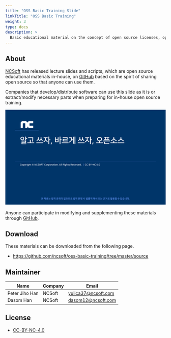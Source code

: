 ```yaml
---
title: "OSS Basic Training Slide"
linkTitle: "OSS Basic Training"
weight: 3
type: docs
description: >
  Basic educational material on the concept of open source licenses, open source compliance procedures (Korean)
---
```


## About

[NCSoft](https://global.ncsoft.com/) has released lecture slides and scripts, which are open source educational materials in-house, on [GitHub](https://github.com/ncsoft/oss-basic-training) based on the spirit of sharing open source so that anyone can use them.

Companies that develop/distribute software can use this slide as it is or extract/modify necessary parts when preparing for in-house open source training.

![cover](cover.png)

Anyone can participate in modifying and supplementing these materials through [GitHub](https://github.com/ncsoft/oss-basic-training).

## Download

These materials can be downloaded from the following page.

* https://github.com/ncsoft/oss-basic-training/tree/master/source


## Maintainer

| Name            | Company           | Email | 
|-------------------|-----------------|------|
| Peter Jiho Han  | NCSoft | yulica37@ncsoft.com |
| Dasom Han   | NCSoft  | 	dasom12@ncsoft.com |


## License

* [CC-BY-NC-4.0](https://creativecommons.org/licenses/by-nc/4.0/)